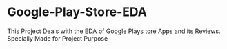 # Google-Play-Store-EDA
This Project Deals with the EDA of Google Plays tore Apps and its Reviews. Specially Made for Project Purpose 
